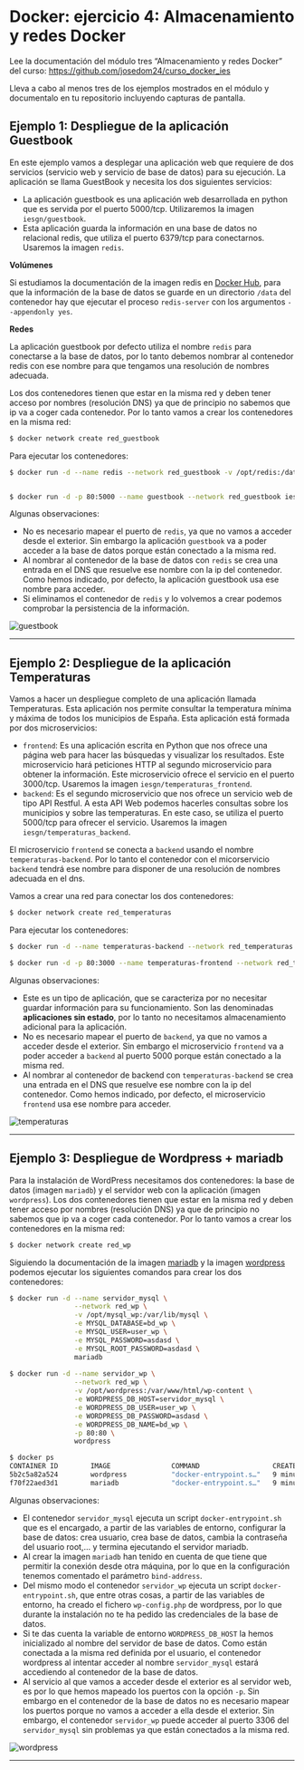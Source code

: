# Docker: ejercicio 4: Almacenamiento y redes Docker

Lee la documentación del módulo tres “Almacenamiento y redes Docker” del curso:
https://github.com/josedom24/curso_docker_ies


Lleva a cabo al menos tres de los ejemplos mostrados en el módulo y documentalo en tu repositorio incluyendo capturas de pantalla.

## Ejemplo 1: Despliegue de la aplicación Guestbook

En este ejemplo vamos a desplegar una aplicación web que requiere de dos servicios (servicio web y servicio de base de datos) para su ejecución. La aplicación se llama GuestBook y necesita los dos siguientes servicios:

* La aplicación guestbook es una aplicación web desarrollada en python que es servida por el puerto 5000/tcp. Utilizaremos la imagen `iesgn/guestbook`.
* Esta aplicación guarda la información en una base de datos no relacional redis, que utiliza el puerto 6379/tcp para conectarnos. Usaremos la imagen `redis`.

**Volúmenes**

Si estudiamos la documentación de la imagen redis en [Docker Hub](https://hub.docker.com/_/redis), para que la información de la base de datos se guarde en un directorio `/data` del contenedor hay que ejecutar el proceso `redis-server` con los argumentos `--appendonly yes`.

**Redes**

La aplicación guestbook por defecto utiliza el nombre `redis` para conectarse a la base de datos, por lo tanto debemos nombrar al contenedor redis con ese nombre para que tengamos una resolución de nombres adecuada.

Los dos contenedores tienen que estar en la misma red y deben tener acceso por nombres (resolución DNS) ya que de principio no sabemos que ip va a coger cada contenedor. Por lo tanto vamos a crear los contenedores en la misma red:

```bash
$ docker network create red_guestbook
```

Para ejecutar los contenedores:

```bash
$ docker run -d --name redis --network red_guestbook -v /opt/redis:/data redis redis-server --appendonly yes


$ docker run -d -p 80:5000 --name guestbook --network red_guestbook iesgn/guestbook
```

Algunas observaciones:

* No es necesario mapear el puerto de `redis`, ya que no vamos a acceder desde el exterior. Sin embargo la aplicación `guestbook` va a poder acceder a la base de datos porque están conectado a la misma red.
* Al nombrar al contenedor de la base de datos con `redis` se crea una entrada en el DNS que resuelve ese nombre con la ip del contenedor. Como hemos indicado, por defecto, la aplicación guestbook usa ese nombre para acceder.
* Si eliminamos el contenedor de `redis` y lo volvemos a crear podemos comprobar la persistencia de la información.

![guestbook](img/guestbook.png)

---

## Ejemplo 2: Despliegue de la aplicación Temperaturas

Vamos a hacer un despliegue completo de una aplicación llamada Temperaturas. Esta aplicación nos permite consultar la temperatura mínima y máxima de todos los municipios de España. Esta aplicación está formada por dos microservicios:

* `frontend`: Es una aplicación escrita en Python que nos ofrece una página web para hacer las búsquedas y visualizar los resultados. Este microservicio hará peticiones HTTP al segundo microservicio para obtener la información. Este microservicio ofrece el servicio en el puerto 3000/tcp. Usaremos la imagen `iesgn/temperaturas_frontend`.
* `backend`: Es el segundo microservicio que nos ofrece un servicio web de tipo API Restful. A esta API Web podemos hacerles consultas sobre los municipios y sobre las temperaturas. En este caso, se utiliza el puerto 5000/tcp para ofrecer el servicio. Usaremos la imagen `iesgn/temperaturas_backend`.

El microservicio `frontend` se conecta a `backend` usando el nombre `temperaturas-backend`. Por lo tanto el contenedor con el micorservicio `backend` tendrá ese nombre para disponer de una resolución de nombres adecuada en el dns.

Vamos a crear una red para conectar los dos contenedores:

```bash
$ docker network create red_temperaturas
```

Para ejecutar los contenedores:

```bash
$ docker run -d --name temperaturas-backend --network red_temperaturas iesgn/temperaturas_backend

$ docker run -d -p 80:3000 --name temperaturas-frontend --network red_temperaturas iesgn/temperaturas_frontend
```

Algunas observaciones:

* Este es un tipo de aplicación, que se caracteriza por no necesitar guardar información para su funcionamiento. Son las denominadas **aplicaciones sin estado**, por lo tanto no necesitamos almacenamiento adicional para la aplicación.
* No es necesario mapear el puerto de `backend`, ya que no vamos a acceder desde el exterior. Sin embargo el microservicio `frontend` va a poder acceder a `backend` al puerto 5000 porque están conectado a la misma red.
* Al nombrar al contenedor de backend con `temperaturas-backend` se crea una entrada en el DNS que resuelve ese nombre con la ip del contenedor. Como hemos indicado, por defecto, el microservicio `frontend` usa ese nombre para acceder.

![temperaturas](img/temperaturas.png)

---

## Ejemplo 3: Despliegue de Wordpress + mariadb

Para la instalación de WordPress necesitamos dos contenedores: la base de datos (imagen `mariadb`) y el servidor web con la aplicación (imagen `wordpress`). Los dos contenedores tienen que estar en la misma red y deben tener acceso por nombres (resolución DNS) ya que de principio no sabemos que ip va a coger cada contenedor. Por lo tanto vamos a crear los contenedores en la misma red:

```bash
$ docker network create red_wp
```

Siguiendo la documentación de la imagen [mariadb](https://hub.docker.com/_/mariadb) y la imagen [wordpress](https://hub.docker.com/_/wordpress) podemos ejecutar los siguientes comandos para crear los dos contenedores:

```bash
$ docker run -d --name servidor_mysql \
                --network red_wp \
                -v /opt/mysql_wp:/var/lib/mysql \
                -e MYSQL_DATABASE=bd_wp \
                -e MYSQL_USER=user_wp \
                -e MYSQL_PASSWORD=asdasd \
                -e MYSQL_ROOT_PASSWORD=asdasd \
                mariadb
                
$ docker run -d --name servidor_wp \
                --network red_wp \
                -v /opt/wordpress:/var/www/html/wp-content \
                -e WORDPRESS_DB_HOST=servidor_mysql \
                -e WORDPRESS_DB_USER=user_wp \
                -e WORDPRESS_DB_PASSWORD=asdasd \
                -e WORDPRESS_DB_NAME=bd_wp \
                -p 80:80 \
                wordpress

$ docker ps
CONTAINER ID        IMAGE               COMMAND                  CREATED             STATUS              PORTS                NAMES
5b2c5a82a524        wordpress           "docker-entrypoint.s…"   9 minutes ago       Up 9 minutes        0.0.0.0:80->80/tcp   servidor_wp
f70f22aed3d1        mariadb             "docker-entrypoint.s…"   9 minutes ago       Up 9 minutes        3306/tcp             servidor_mysql
```

Algunas observaciones:

* El contenedor `servidor_mysql` ejecuta un script `docker-entrypoint.sh` que es el encargado, a partir de las variables de entorno, configurar la base de datos: crea usuario, crea base de datos, cambia la contraseña del usuario root,... y termina ejecutando el servidor mariadb.
* Al crear la imagen `mariadb` han tenido en cuenta de que tiene que permitir la conexión desde otra máquina, por lo que en la configuración tenemos comentado el parámetro `bind-address`.
* Del mismo modo el contenedor `servidor_wp` ejecuta un script `docker-entrypoint.sh`, que entre otras cosas, a partir de las variables de entorno, ha creado el fichero `wp-config.php` de wordpress, por lo que durante la instalación no te ha pedido las credenciales de la base de datos.
* Si te das cuenta la variable de entorno `WORDPRESS_DB_HOST` la hemos inicializado al nombre del servidor de base de datos. Como están conectada a la misma red definida por el usuario, el contenedor wordpress al intentar acceder al nombre `servidor_mysql` estará accediendo al contenedor de la base de datos.
* Al servicio al que vamos a acceder desde el exterior es al servidor web, es por lo que hemos mapeado los puertos con la opción `-p`. Sin embargo en el contenedor de la base de datos no es necesario mapear los puertos porque no vamos a acceder a ella desde el exterior. Sin embargo, el contenedor `servidor_wp` puede acceder al puerto 3306 del `servidor_mysql` sin problemas ya que están conectados a la misma red.

![wordpress](img/wp.png)

---


